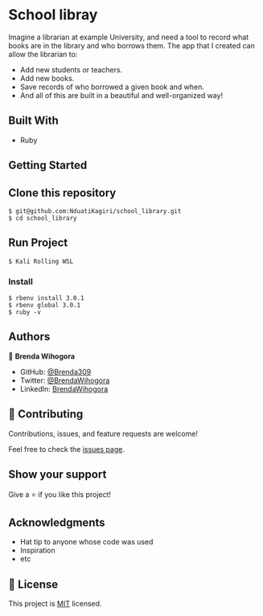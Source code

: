 # School libray 

Imagine a librarian at example University, and need a tool to record what books are in the library and who borrows them. The app that I created can allow the librarian to:

- Add new students or teachers.
- Add new books.
- Save records of who borrowed a given book and when.
- And all of this are built in a beautiful and well-organized way!

## Built With

- Ruby

## Getting Started

## Clone this repository

    $ git@github.com:NduatiKagiri/school_library.git
    $ cd school_library

## Run Project
    $ Kali Rolling WSL

### Install
    $ rbenv install 3.0.1
    $ rbenv global 3.0.1
    $ ruby -v

## Authors

👤 **Brenda Wihogora**

- GitHub: [@Brenda309](https://github.com/Brenda309)
- Twitter: [@BrendaWihogora](https://twitter.com/BrendaWihogora)
- LinkedIn: [BrendaWihogora](https://linkedin.com/in/BrendaWihogora/)

## 🤝 Contributing

Contributions, issues, and feature requests are welcome!

Feel free to check the [issues page](../../issues/).

## Show your support

Give a ⭐️ if you like this project!

## Acknowledgments

- Hat tip to anyone whose code was used
- Inspiration
- etc

## 📝 License

This project is [MIT](./MIT.md) licensed.

